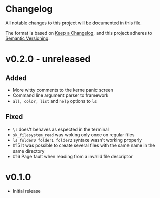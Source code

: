 # Changelog
All notable changes to this project will be documented in this file.

The format is based on [Keep a Changelog](https://keepachangelog.com/en/1.0.0/),
and this project adheres to [Semantic Versioning](https://semver.org/spec/v2.0.0.html).

# v0.2.0 - **unreleased**

## Added
 - More witty comments to the kerne panic screen
 - Command line argument parser to framework
 - `all, color, list` and `help` options to `ls`

## Fixed
 - `\t` does't behaves as espected in the terminal
 - `sk_filesystem_read` was woking only once on regular files
 - `ls folder0 folder1 folder2` syntaxe wasn't working properly
 - #15 It was possible to create several files with the same name in the same directory
 - #16 Page fault when reading from a invalid file descriptor

# v0.1.0 
 - Initial release
